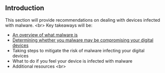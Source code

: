 
## Introduction

This section will provide recommendations on dealing with devices infected with malware.
&lt;br&gt;
Key takeaways will be:
- [An overview of what malware is](en/topics/practice-1-emergencies/4-malware/3-1-learn.md)
- [Determining whether you malware may be compromising your digital devices](en/topics/practice-1-emergencies/4-malware/3-2-learn.md)
- Taking steps to mitigate the risk of malware infecting your digital devices
- What to do if you feel your device is infected with malware
- Additional resources
&lt;br&gt;
